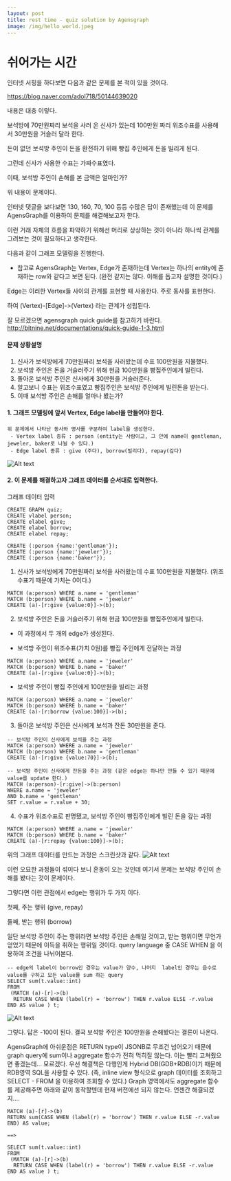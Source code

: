 ```yaml
---
layout: post
title: rest time - quiz solution by Agensgraph
image: /img/hello_world.jpeg
---
```


# 쉬어가는 시간

인터넷 서핑을 하다보면 다음과 같은 문제를 본 적이 있을 것이다.

<https://blog.naver.com/adol718/50144639020>


내용은 대충 이렇다.

보석방에 70만원짜리 보석을 사러 온 신사가 있는데 100만원 짜리 위조수표를 사용해서 30만원을 거슬러 달라 한다.

돈이 없던 보석방 주인이 돈을 환전하기 위해 빵집 주인에게 돈을 빌리게 된다.

그런데 신사가 사용한 수표는 가짜수표였다.

이때, 보석방 주인이 손해를 본 금액은 얼마인가?

위 내용이 문제이다.

인터넷 댓글을 보다보면 130, 160, 70, 100 등등 수많은 답이 존재했는데 이 문제를 AgensGraph를 이용하여 문제를 해결해보고자 한다.

이런 거래 자체의 흐름을 파악하기 위해선 머리로 상상하는 것이 아니라 하나씩 관계를 그려보는 것이 필요하다고 생각한다.

다음과 같이 그래프 모델링을 진행한다.

* 참고로 AgensGraph는 Vertex, Edge가 존재하는데 Vertex는 하나의 entity에 존재하는 row와 같다고 보면 된다.
(완전 같지는 않다. 이해를 돕고자 설명한 것이다.)

Edge는 이러한 Vertex들 사이의 관계를 표현할 때 사용한다. 주로 동사를 표현한다.

하여 (Vertex)-[Edge]->(Vertex) 라는 관계가 성립된다.

잘 모르겠으면 agensgraph quick guide를 참고하기 바란다.
<http://bitnine.net/documentations/quick-guide-1-3.html>

#### 문제 상황설명
1. 신사가 보석방에게 70만원짜리 보석을 사러왔는데 수표 100만원을 지불했다.
2. 보석방 주인은 돈을 거슬러주기 위해 현금 100만원을 빵집주인에게 빌린다.
3. 돌아온 보석방 주인은 신사에게 30만원을 거슬러준다.
4. 알고보니 수표는 위조수표였고 빵집주인은 보석방 주인에게 빌린돈을 받는다.
5. 이때 보석방 주인은 손해를 얼마나 봤는가?

#### 1. 그래프 모델링에 앞서 Vertex, Edge label을 만들어야 한다.
````
위 문제에서 나타난 동사와 명사를 구분하여 label을 생성한다.
 - Vertex label 종류 : person (entity는 사람이고, 그 안에 name이 gentleman, jeweler, baker로 나뉠 수 있다.)
 - Edge label 종류 : give (주다), borrow(빌리다), repay(갚다)
````
![Alt text](https://github.com/jhs9396/jhs9396.github.io/blob/master/img/quiz1.png?raw=true)

#### 2. 이 문제를 해결하고자 그래프 데이터를 순서대로 입력한다.
그래프 데이터 입력

````
CREATE GRAPH quiz;
CREATE vlabel person;
CREATE elabel give;
CREATE elabel borrow;
CREATE elabel repay;

CREATE (:person {name:'gentleman'});
CREATE (:person {name:'jeweler'});
CREATE (:person {name:'baker'});
````
1) 신사가 보석방에게 70만원짜리 보석을 사러왔는데 수표 100만원을 지불했다. (위조수표기 때문에 가치는 0이다.)
````
MATCH (a:person) WHERE a.name = 'gentleman'
MATCH (b:person) WHERE b.name = 'jeweler'
CREATE (a)-[r:give {value:0}]->(b);
````
2) 보석방 주인은 돈을 거슬러주기 위해 현금 100만원을 빵집주인에게 빌린다.
* 이 과정에서 두 개의 edge가 생성된다.
 - 보석방 주인이 위조수표(가치 0원)를 빵집 주인에게 전달하는 과정
````
MATCH (a:person) WHERE a.name = 'jeweler'
MATCH (b:person) WHERE b.name = 'baker'
CREATE (a)-[r:give {value:0}]->(b);
````
 - 보석방 주인이 빵집 주인에게 100만원을 빌리는 과정
````
MATCH (a:person) WHERE a.name = 'jeweler'
MATCH (b:person) WHERE b.name = 'baker'
CREATE (a)-[r:borrow {value:100}]->(b);
````

3) 돌아온 보석방 주인은 신사에게 보석과 잔돈 30만원을 준다.
````
-- 보석방 주인이 신사에게 보석을 주는 과정
MATCH (a:person) WHERE a.name = 'jeweler'
MATCH (b:person) WHERE b.name = 'gentleman'
CREATE (a)-[r:give {value:70}]->(b);
````
````
-- 보석방 주인이 신사에게 잔돈을 주는 과정 (같은 edge는 하나만 만들 수 있기 때문에 value를 update 한다.)
MATCH (a:person)-[r:give]->(b:person)
WHERE a.name = 'jeweler'
AND b.name = 'gentleman'
SET r.value = r.value + 30;
````

4) 수표가 위조수표로 판명됐고, 보석방 주인이 빵집주인에게 빌린 돈을 갚는 과정
````
MATCH (a:person) WHERE a.name = 'jeweler'
MATCH (b:person) WHERE b.name = 'baker'
CREATE (a)-[r:repay {value:100}]->(b);
````

위의 그래프 데이터를 만드는 과정은 스크린샷과 같다.
![Alt text](https://github.com/jhs9396/jhs9396.github.io/blob/master/img/quiz2.png?raw=true)


이런 오묘한 과정들이 섞이다 보니 혼동이 오는 것인데 여기서 문제는 보석방 주인이 손해를 봤다는 것이 문제이다. 

그렇다면 이런 관점에서 edge는 행위가 두 가지 이다.

첫째, 주는 행위 (give, repay)

둘째, 받는 행위 (borrow)

일단 보석방 주인이 주는 행위라면 보석방 주인은 손해일 것이고, 받는 행위이면 무언가 얻었기 때문에 이득을 취하는 행위일 것이다.
query language 중 CASE WHEN 을 이용하여 조건을 나뉘어본다.

````
-- edge의 label이 borrow인 경우는 value가 양수, 나머지  label인 경우는 음수로 value를 구하고 모든 value를 sum 하는 query
SELECT sum(t.value::int) 
FROM 
 (MATCH (a)-[r]->(b)
  RETURN CASE WHEN (label(r) = 'borrow') THEN r.value ELSE -r.value END AS value ) t;
````
![Alt text](https://github.com/jhs9396/jhs9396.github.io/blob/master/img/quiz3.png?raw=true)

그렇다. 답은 -100이 된다. 결국 보석방 주인은 100만원을 손해봤다는 결론이 나온다.


AgensGraph에 아쉬운점은 RETURN type이 JSONB로 무조건 넘어오기 때문에 graph query에 sum이나 aggregate 함수가 전혀 먹히질 않는다.
이는 빨리 고쳐줬으면 좋겠는데... 모르겠다. 우선 해결책은 다행인게 Hybrid DB(GDB+RDB)이기 때문에 RDB영역 SQL을 사용할 수 있다.
(즉, inline view 형식으로 graph 데이터를 조회하고 SELECT - FROM 을 이용하여 조회할 수 있다.)
Graph 영역에서도 aggregate 함수를 제공해주면 아래와 같이 동작할텐데 현재 버전에선 되지 않는다. 언젠간 해결되겠지.... 
````
MATCH (a)-[r]->(b)
RETURN sum(CASE WHEN (label(r) = 'borrow') THEN r.value ELSE -r.value END) AS value;

==> 

SELECT sum(t.value::int) 
FROM 
 (MATCH (a)-[r]->(b)
  RETURN CASE WHEN (label(r) = 'borrow') THEN r.value ELSE -r.value END AS value ) t;

````

